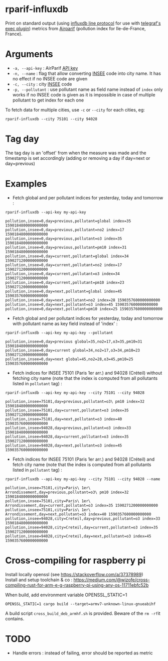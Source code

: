 # rparif-influxdb

Print on standard output (using [influxdb line protocol](https://docs.influxdata.com/influxdb/v1.8/write_protocols/line_protocol_reference/)
for use with [telegraf's exec plugin](https://docs.influxdata.com/telegraf/v1.14/plugins/plugin-list/#exec)) metrics
from [Airparif](https://www.airparif.asso.fr/) (pollution index for Ile-de-France, France).

# Arguments

* `-a, --api-key` : AirParif [API key](https://www.airparif.asso.fr/rss/api)
* `-n, --name` : flag that allow converting [INSEE](https://www.data.gouv.fr/en/datasets/correspondance-entre-les-codes-postaux-et-codes-insee-des-communes-francaises/) code into city name.
It has no effect if no INSEE code are given
* `-c, --city` : city [INSEE](https://www.data.gouv.fr/en/datasets/correspondance-entre-les-codes-postaux-et-codes-insee-des-communes-francaises/) code
* `-p, --pollutant` : use pollutant name as field name instead of `index` only works if no INSEE code is given as it is
impossible in case of multiple pollutant to get index for each one

To fetch data for multiple cities, use `-c` or `--city` for each cities, eg:
```
rparif-influxdb --city 75101 --city 94028
```

# Tag day

The tag day is an 'offset' from when the measure was made and the timestamp is set accordingly (adding or removing a day if day=next or day=previous)

# Examples
* Fetch global and per pollutant indices for yesterday, today and tomorrow :
```
rparif-influxdb --api-key my-api-key

pollution,insee=0,day=previous,pollutant=global index=35 1590184800000000000
pollution,insee=0,day=previous,pollutant=no2 index=17 1590184800000000000
pollution,insee=0,day=previous,pollutant=o3 index=35 1590184800000000000
pollution,insee=0,day=previous,pollutant=pm10 index=31 1590184800000000000
pollution,insee=0,day=current,pollutant=global index=34 1590271200000000000
pollution,insee=0,day=current,pollutant=no2 index=17 1590271200000000000
pollution,insee=0,day=current,pollutant=o3 index=34 1590271200000000000
pollution,insee=0,day=current,pollutant=pm10 index=23 1590271200000000000
pollution,insee=0,day=next,pollutant=global index=45 1590357600000000000
pollution,insee=0,day=next,pollutant=no2 index=28 1590357600000000000
pollution,insee=0,day=next,pollutant=o3 index=45 1590357600000000000
pollution,insee=0,day=next,pollutant=pm10 index=25 1590357600000000000
```

* Fetch global and per pollutant indices for yesterday, today and tomorrow with
pollutant name as key field instead of 'index' :
```
rparif-influxdb --api-key my-api-key --pollutant

pollution,insee=0,day=previous global=35,no2=17,o3=35,pm10=31 1590184800000000000
pollution,insee=0,day=current global=34,no2=17,o3=34,pm10=23 1590271200000000000
pollution,insee=0,day=next global=45,no2=28,o3=45,pm10=25 1590357600000000000
```

* Fetch indices for INSEE 75101 (Paris 1er arr.) and 94028 (Créteil) without fetching city name (note that the index is
computed from all pollutants listed in `pollutant` tag) :
```
rparif-influxdb --api-key my-api-key --city 75101 --city 94028

pollution,insee=75101,day=previous,pollutant=o3\ pm10 index=32 1590184800000000000
pollution,insee=75101,day=current,pollutant=o3 index=35 1590271200000000000
pollution,insee=75101,day=next,pollutant=o3 index=40 1590357600000000000
pollution,insee=94028,day=previous,pollutant=o3 index=33 1590184800000000000
pollution,insee=94028,day=current,pollutant=o3 index=35 1590271200000000000
pollution,insee=94028,day=next,pollutant=o3 index=45 1590357600000000000
```

* Fetch indices for INSEE 75101 (Paris 1er arr.) and 94028 (Créteil) and fetch city name (note that the index is
computed from all pollutants listed in `pollutant` tag) :
```
rparif-influxdb --api-key my-api-key --city 75101 --city 94028 --name

pollution,insee=75101,city=Paris\ 1er\ Arrondissement,day=previous,pollutant=o3\ pm10 index=32 1590184800000000000
pollution,insee=75101,city=Paris\ 1er\ Arrondissement,day=current,pollutant=o3 index=35 1590271200000000000
pollution,insee=75101,city=Paris\ 1er\ Arrondissement,day=next,pollutant=o3 index=40 1590357600000000000
pollution,insee=94028,city=Creteil,day=previous,pollutant=o3 index=33 1590184800000000000
pollution,insee=94028,city=Creteil,day=current,pollutant=o3 index=35 1590271200000000000
pollution,insee=94028,city=Creteil,day=next,pollutant=o3 index=45 1590357600000000000
```

# Cross-compiling for raspberry pi
Install locally openssl (see https://stackoverflow.com/a/37378989)  
Install and setup toolchain & co : https://medium.com/@wizofe/cross-compiling-rust-for-arm-e-g-raspberry-pi-using-any-os-11711ebfc52b
 
When build, add environment variable OPENSSL_STATIC=1
```.env
OPENSSL_STATIC=1 cargo build --target=armv7-unknown-linux-gnueabihf
```

A build script `cross_build_deb_armhf.sh` is provided. Beware of the `rm -rf`it contains.

# TODO
* Handle errors : instead of failing, error should be reported as metric